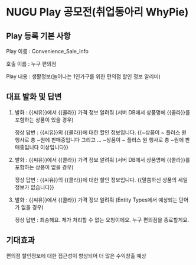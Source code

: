# NUGU Play 공모전(취업동아리 WhyPie)

## Play 등록 기본 사항

  Play 이름 : Convenience_Sale_Info

  호출 이름 : 누구 편의점

  Play 내용 : 생활정보(늘어나는 1인가구를 위한 편의점 할인 정보 알리미)
  
 
## 대표 발화 및 답변

1. 발화 : {{씨유}}에서 {{콜라}} 가격 정보 알려줘 (서버 DB에서 상품명에 {{콜라}}를 포함하는 상품이 있을 경우)

   정상 답변 : {{씨유}}의 {{콜라}}에 대한 할인 정보입니다. {{~상품이 ~ 플러스 원 행사로 총 ~원에 판매중입니다 그리고 ... ~상품이 ~ 플러스 원 행사로 총 ~원에 판매중입니다 이상입니다}}

2. 발화 : {{씨유}}에서 {{콜라}} 가격 정보 알려줘 (서버 DB에서 상품명에 {{콜라}}를 포함하는 상품이 없을 경우)

   정상 답변 : {{씨유}}의 {{콜라}}에 대한 할인 정보입니다. {{말씀하신 상품의 세일 정보가 없습니다}}

3. 발화 : {{씨유}}에서 {{콜라}} 가격 정보 알려줘 (Entity Types에서 예상되는 단어가 없을 경우)

   정상 답변 : 죄송해요. 제가 처리할 수 없는 요청이에요. 누구 편의점을 종료할게요.

## 기대효과

편의점 할인정보에 대한 접근성이 향상되어 더 많은 수익창출 예상
